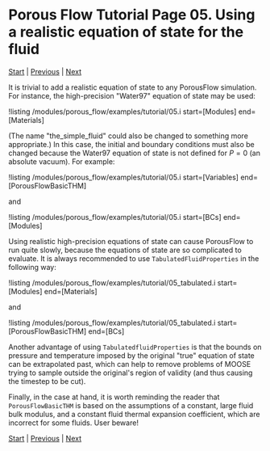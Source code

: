# Porous Flow Tutorial Page 05.  Using a realistic equation of state for the fluid

[Start](/porous_flow/tutorial_00.md) |
[Previous](/porous_flow/tutorial_04.md) |
[Next](/porous_flow/tutorial_06.md)

It is trivial to add a realistic equation of state to any PorousFlow simulation.  For instance, the high-precision "Water97" equation of state may be used:

!listing /modules/porous_flow/examples/tutorial/05.i start=[Modules] end=[Materials]

(The name "the_simple_fluid" could also be changed to something more appropriate.)  In this case, the initial and boundary conditions must also be changed because the Water97 equation of state is not defined for $P=0$ (an absolute vacuum).  For example:

!listing /modules/porous_flow/examples/tutorial/05.i start=[Variables] end=[PorousFlowBasicTHM]

and

!listing /modules/porous_flow/examples/tutorial/05.i start=[BCs] end=[Modules]

Using realistic high-precision equations of state can cause PorousFlow to run quite slowly, because the equations of state are so complicated to evaluate.  It is always recommended to use `TabulatedFluidProperties` in the following way:

!listing /modules/porous_flow/examples/tutorial/05_tabulated.i start=[Modules] end=[Materials]

and

!listing /modules/porous_flow/examples/tutorial/05_tabulated.i start=[PorousFlowBasicTHM] end=[BCs]

Another advantage of using `TabulatedfluidProperties` is that the bounds on pressure and temperature imposed by the original "true" equation of state can be extrapolated past, which can help to remove problems of MOOSE trying to sample outside the original's region of validity (and thus causing the timestep to be cut).

Finally, in the case at hand, it is worth reminding the reader that `PorousFlowBasicTHM` is based on the assumptions of a constant, large fluid bulk modulus, and a constant fluid thermal expansion coefficient, which are incorrect for some fluids.  User beware!

[Start](/porous_flow/tutorial_00.md) |
[Previous](/porous_flow/tutorial_04.md) |
[Next](/porous_flow/tutorial_06.md)

